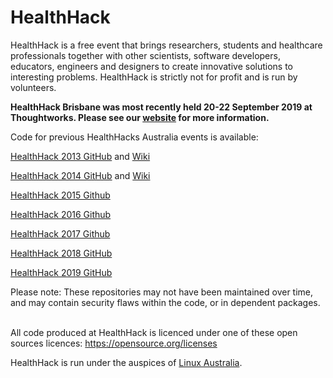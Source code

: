 # HealthHack

HealthHack is a free event that brings researchers, students and healthcare professionals together with other scientists, software developers, educators, engineers and designers to create innovative solutions to interesting problems. HealthHack is strictly not for profit and is run by volunteers.

**HealthHack Brisbane was most recently held 20-22 September 2019 at Thoughtworks. Please see our [website] for more information.**

Code for previous HealthHacks Australia events is available:

[HealthHack 2013 GitHub] and [Wiki][HealthHack 2013 Wiki]

[HealthHack 2014 GitHub] and [Wiki][HealthHack 2014 Wiki]

[HealthHack 2015 Github]

[HealthHack 2016 Github]

[HealthHack 2017 Github]

[HealthHack 2018 GitHub]

[HealthHack 2019 GitHub]

Please note: These repositories may not have been maintained over time, and may contain security flaws within the code, or in dependent packages. 
<br /><br />

All code produced at HealthHack is licenced under one of these open sources licences: https://opensource.org/licenses

HealthHack is run under the auspices of [Linux Australia][LAwebsite].

[website]: https://www.healthhack.com.au/
[LAwebsite]: https://linux.org.au/
[HealthHack 2019 GitHub]: https://github.com/HealthHackAu2019

[HealthHack 2013 GitHub]: https://github.com/HealthHackAu2013
[HealthHack 2013 Wiki]: https://github.com/HealthHackAu2013/wiki/wiki
[HealthHack 2014 GitHub]: https://github.com/HealthHackAu2014
[HealthHack 2014 Wiki]: https://github.com/HealthHackAu2014/HealthHack2014/wiki
[HealthHack 2015 Github]: https://github.com/HealthHackAu2015
[HealthHack 2016 Github]: https://github.com/HealthHackAu2016
[HealthHack 2017 Github]: https://github.com/HealthHackAu2017
[HealthHack 2018 GitHub]: https://github.com/HealthHackAu2018
